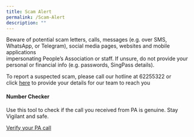 ```yaml
---
title: Scam Alert
permalink: /Scam-Alert
description: ""
---
```

Beware of potential scam letters, calls, messages (e.g. over SMS, WhatsApp, or Telegram), social media pages, websites and mobile applications  
impersonating People’s Association or staff. If unsure, do not provide your personal or financial info (e.g. passwords, SingPass details).  
  
To report a suspected scam, please call our hotline at 62255322 or click [here](https://form.gov.sg/#!/62e8e68d9b241b001207dbdf) to provide your details for our team to reach you


#### Number Checker

Use this tool to check if the call you received from PA is genuine. Stay Vigilant and safe.

[Verify your PA call](/Authenticity-Check)